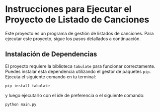 # Instrucciones para Ejecutar el Proyecto de Listado de Canciones

Este proyecto es un programa de gestión de listados de canciones. Para ejecutar este proyecto, sigue los pasos detallados a continuación.

## Instalación de Dependencias

El proyecto requiere la biblioteca `tabulate` para funcionar correctamente. Puedes instalar esta dependencia utilizando el gestor de paquetes `pip`. Ejecuta el siguiente comando en tu terminal:

```bash
pip install tabulate
```
y luego ejecutarlo con el ide de preferencia o el siguiente comando:
```bash
python main.py
```



